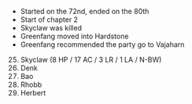 * Started on the 72nd, ended on the 80th
* Start of chapter 2
* Skyclaw was killed
* Greenfang moved into Hardstone
* Greenfang recommended the party go to Vajaharn

25. Skyclaw (8 HP / 17 AC / 3 LR / 1 LA / N-BW)
19. Denk
13. Bao
8. Rhobb
2. Herbert